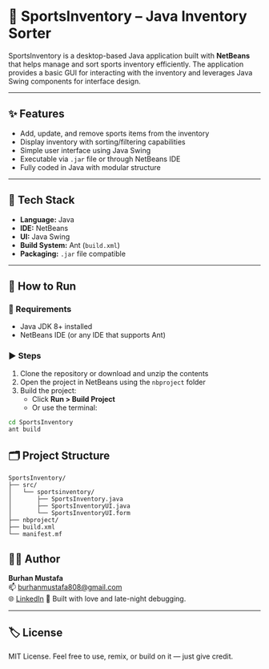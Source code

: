 # 🏀 SportsInventory – Java Inventory Sorter

SportsInventory is a desktop-based Java application built with **NetBeans** that helps manage and sort sports inventory efficiently. The application provides a basic GUI for interacting with the inventory and leverages Java Swing components for interface design.

---

## ✨ Features

- Add, update, and remove sports items from the inventory
- Display inventory with sorting/filtering capabilities
- Simple user interface using Java Swing
- Executable via `.jar` file or through NetBeans IDE
- Fully coded in Java with modular structure

---

## 🧰 Tech Stack

- **Language:** Java  
- **IDE:** NetBeans  
- **UI:** Java Swing  
- **Build System:** Ant (`build.xml`)  
- **Packaging:** `.jar` file compatible

---

## 🚀 How to Run

### 🔧 Requirements

- Java JDK 8+ installed  
- NetBeans IDE (or any IDE that supports Ant)

### ▶️ Steps

1. Clone the repository or download and unzip the contents
2. Open the project in NetBeans using the `nbproject` folder
3. Build the project:  
   - Click **Run > Build Project**  
   - Or use the terminal:

```bash
cd SportsInventory
ant build
```

## 🗂️ Project Structure
```
SportsInventory/
├── src/
│   └── sportsinventory/
│       ├── SportsInventory.java
│       ├── SportsInventoryUI.java
│       └── SportsInventoryUI.form
├── nbproject/
├── build.xml
└── manifest.mf
```

## 👨‍💻 Author

**Burhan Mustafa**  
📫 [burhanmustafa808@gmail.com](mailto:burhanmustafa808@gmail.com)  
🌐 [LinkedIn](https://www.linkedin.com/in/burhan-mustafa-15899319a/)
🧠 Built with love and late-night debugging.

---

## 🏷️ License

MIT License. Feel free to use, remix, or build on it — just give credit.

